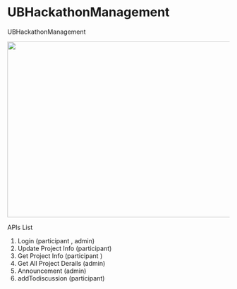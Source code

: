 # UBHackathonManagement
UBHackathonManagement

<img src="https://s3-us-west-2.amazonaws.com/ubhacking/Screen+Shot+2017-11-04+at+2.34.40+AM.png" width="600" height="400"/>


APIs List
1. Login (participant , admin)
2. Update Project Info (participant)
3. Get Project Info (participant )
4. Get All Project Derails (admin)
5. Announcement (admin)
6. addTodiscussion (participant)